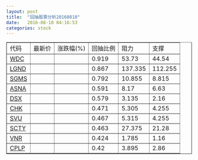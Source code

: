 ```yaml
---
layout: post
title:  "回抽股票分析20160810"
date:   2016-08-10 04:16:53
categories: stock
---
```

<script type="text/javascript">
var stockList = []
stockList.push('gb_wdc');
stockList.push('gb_lgnd');
stockList.push('gb_sgms');
stockList.push('gb_asna');
stockList.push('gb_dsx');
stockList.push('gb_chk');
stockList.push('gb_svu');
stockList.push('gb_scty');
stockList.push('gb_vnr');
stockList.push('gb_cplp');
</script>
<table border="1">
 <tr>
 <td>代码</td>
 <td>最新价</td>
 <td>涨跌幅(%)</td>
 <td>回抽比例</td>
 <td>阻力</td>
 <td>支撑</td>
</tr>
  <tr id="wdc">
  <td><a href="http://stock.finance.sina.com.cn/usstock/quotes/WDC.html" target="_blank">WDC</a></td><td></td><td></td><td>0.919</td><td>53.73</td><td>44.54</td></tr>
  <tr id="lgnd">
  <td><a href="http://stock.finance.sina.com.cn/usstock/quotes/LGND.html" target="_blank">LGND</a></td><td></td><td></td><td>0.867</td><td>137.335</td><td>112.255</td></tr>
  <tr id="sgms">
  <td><a href="http://stock.finance.sina.com.cn/usstock/quotes/SGMS.html" target="_blank">SGMS</a></td><td></td><td></td><td>0.792</td><td>10.855</td><td>8.815</td></tr>
  <tr id="asna">
  <td><a href="http://stock.finance.sina.com.cn/usstock/quotes/ASNA.html" target="_blank">ASNA</a></td><td></td><td></td><td>0.591</td><td>8.17</td><td>6.63</td></tr>
  <tr id="dsx">
  <td><a href="http://stock.finance.sina.com.cn/usstock/quotes/DSX.html" target="_blank">DSX</a></td><td></td><td></td><td>0.579</td><td>3.135</td><td>2.16</td></tr>
  <tr id="chk">
  <td><a href="http://stock.finance.sina.com.cn/usstock/quotes/CHK.html" target="_blank">CHK</a></td><td></td><td></td><td>0.471</td><td>5.305</td><td>4.255</td></tr>
  <tr id="svu">
  <td><a href="http://stock.finance.sina.com.cn/usstock/quotes/SVU.html" target="_blank">SVU</a></td><td></td><td></td><td>0.467</td><td>5.315</td><td>4.255</td></tr>
  <tr id="scty">
  <td><a href="http://stock.finance.sina.com.cn/usstock/quotes/SCTY.html" target="_blank">SCTY</a></td><td></td><td></td><td>0.463</td><td>27.375</td><td>21.28</td></tr>
  <tr id="vnr">
  <td><a href="http://stock.finance.sina.com.cn/usstock/quotes/VNR.html" target="_blank">VNR</a></td><td></td><td></td><td>0.424</td><td>1.785</td><td>1.16</td></tr>
  <tr id="cplp">
  <td><a href="http://stock.finance.sina.com.cn/usstock/quotes/CPLP.html" target="_blank">CPLP</a></td><td></td><td></td><td>0.42</td><td>3.895</td><td>2.86</td></tr>
</table>
